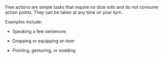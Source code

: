 Free actions are simple tasks that require no dice rolls and do not consume action points. They can be taken at any time on your turn.

Examples include:

- Speaking a few sentences
    
- Dropping or equipping an item
    
- Pointing, gesturing, or nodding
